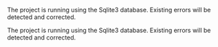 The project is running using the Sqlite3 database. Existing errors will be detected and corrected.

The project is running using the Sqlite3 database. Existing errors will be detected and corrected.
